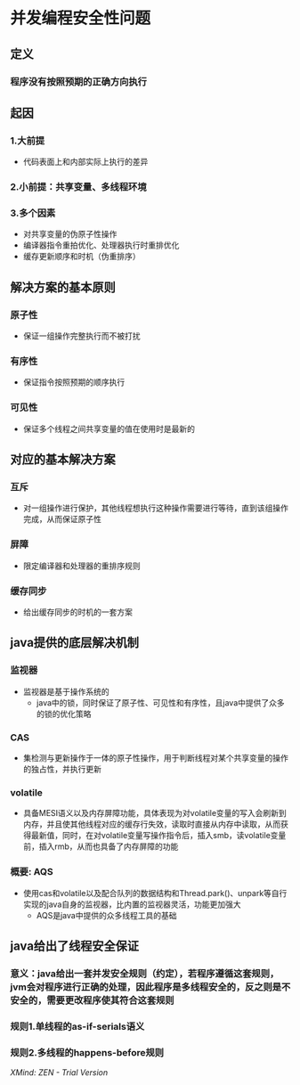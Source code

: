 # 并发编程安全性问题
## 定义
### 程序没有按照预期的正确方向执行
## 起因
### 1.大前提
* 代码表面上和内部实际上执行的差异
### 2.小前提：共享变量、多线程环境
### 3.多个因素
* 对共享变量的伪原子性操作
* 编译器指令重拍优化、处理器执行时重排优化
* 缓存更新顺序和时机（伪重排序）
## 解决方案的基本原则
### 原子性
* 保证一组操作完整执行而不被打扰
### 有序性
* 保证指令按照预期的顺序执行
### 可见性
* 保证多个线程之间共享变量的值在使用时是最新的
## 对应的基本解决方案
### 互斥
* 对一组操作进行保护，其他线程想执行这种操作需要进行等待，直到该组操作完成，从而保证原子性
### 屏障
* 限定编译器和处理器的重排序规则
### 缓存同步
* 给出缓存同步的时机的一套方案
## java提供的底层解决机制
### 监视器
* 监视器是基于操作系统的
    * java中的锁，同时保证了原子性、可见性和有序性，且java中提供了众多的锁的优化策略
### CAS
* 集检测与更新操作于一体的原子性操作，用于判断线程对某个共享变量的操作的独占性，并执行更新
### volatile
* 具备MESI语义以及内存屏障功能，具体表现为对volatile变量的写入会刷新到内存，并且使其他线程对应的缓存行失效，读取时直接从内存中读取，从而获得最新值，同时，在对volatile变量写操作指令后，插入smb，读volatile变量前，插入rmb，从而也具备了内存屏障的功能
### 概要: AQS
* 使用cas和volatile以及配合队列的数据结构和Thread.park()、unpark等自行实现的java自身的监视器，比内置的监视器灵活，功能更加强大
    * AQS是java中提供的众多线程工具的基础
## java给出了线程安全保证
### 意义：java给出一套并发安全规则（约定），若程序遵循这套规则，jvm会对程序进行正确的处理，因此程序是多线程安全的，反之则是不安全的，需要更改程序使其符合这套规则
### 规则1.单线程的as-if-serials语义
### 规则2.多线程的happens-before规则

*XMind: ZEN - Trial Version*